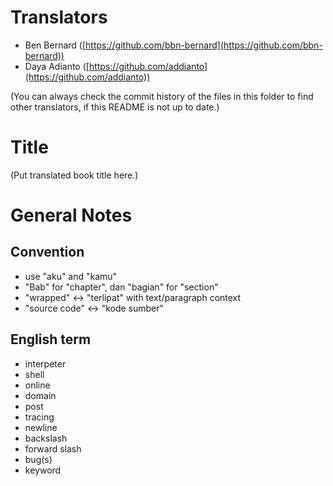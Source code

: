 Translators
===========

- Ben Bernard ([https://github.com/bbn-bernard](https://github.com/bbn-bernard))
- Daya Adianto ([https://github.com/addianto](https://github.com/addianto))

(You can always check the commit history of the files in this folder to find other translators, if this README is not up to date.)

Title
=====

(Put translated book title here.)

General Notes
=============

## Convention ##

- use "aku" and "kamu"
- "Bab" for "chapter", dan "bagian" for "section"
- "wrapped" <-> "terlipat" with text/paragraph context
- "source code" <-> "kode sumber"

## English term ##

- interpeter
- shell
- online
- domain
- post
- tracing
- newline
- backslash
- forward slash
- bug(s)
- keyword
